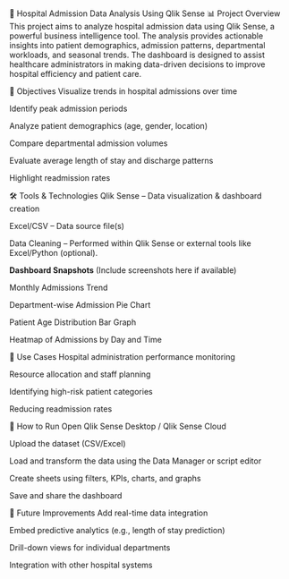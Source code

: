 🏥 Hospital Admission Data Analysis Using Qlik Sense
📊 Project Overview
This project aims to analyze hospital admission data using Qlik Sense, a powerful business intelligence tool. The analysis provides actionable insights into patient demographics, admission patterns, departmental workloads, and seasonal trends. The dashboard is designed to assist healthcare administrators in making data-driven decisions to improve hospital efficiency and patient care.

🧾 Objectives
Visualize trends in hospital admissions over time

Identify peak admission periods

Analyze patient demographics (age, gender, location)

Compare departmental admission volumes

Evaluate average length of stay and discharge patterns

Highlight readmission rates

🛠️ Tools & Technologies
Qlik Sense – Data visualization & dashboard creation

Excel/CSV – Data source file(s)

Data Cleaning – Performed within Qlik Sense or external tools like Excel/Python (optional).

**Dashboard Snapshots**
(Include screenshots here if available)

Monthly Admissions Trend

Department-wise Admission Pie Chart

Patient Age Distribution Bar Graph

Heatmap of Admissions by Day and Time

🧩 Use Cases
Hospital administration performance monitoring

Resource allocation and staff planning

Identifying high-risk patient categories

Reducing readmission rates

🚀 How to Run
Open Qlik Sense Desktop / Qlik Sense Cloud

Upload the dataset (CSV/Excel)

Load and transform the data using the Data Manager or script editor

Create sheets using filters, KPIs, charts, and graphs

Save and share the dashboard

📌 Future Improvements
Add real-time data integration

Embed predictive analytics (e.g., length of stay prediction)

Drill-down views for individual departments

Integration with other hospital systems

